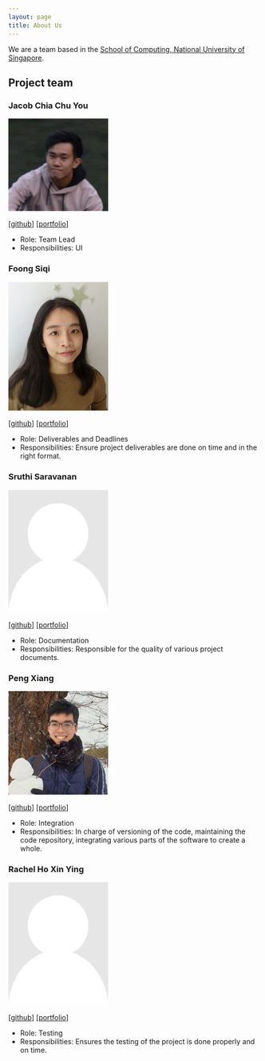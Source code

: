 ```yaml
---
layout: page
title: About Us
---
```


We are a team based in the [School of Computing, National University of Singapore](http://www.comp.nus.edu.sg).

## Project team

### Jacob Chia Chu You

<img src="images/chuyouchia.png" width="200px">

[[github](http://github.com/chuyouchia)]
[[portfolio](team/chuyouchia.md)]

* Role: Team Lead
* Responsibilities: UI

### Foong Siqi

<img src="images/foongsq.png" width="200px">

[[github](http://github.com/foongsq)]
[[portfolio](team/foongsq.md)]

* Role: Deliverables and Deadlines
* Responsibilities: Ensure project deliverables are done on time and in the right format.

### Sruthi Saravanan

<img src="images/sruthisarav.png" width="200px">

[[github](http://github.com/Sruthisarav)]
[[portfolio](team/sruthisarav.md)]

* Role: Documentation
* Responsibilities: Responsible for the quality of various project documents.

### Peng Xiang

<img src="images/pengxiangg.png" width="200px">

[[github](http://https://github.com/pengxiangg)]
[[portfolio](team/pengxiangg.md)]

* Role: Integration
* Responsibilities: In charge of versioning of the code, maintaining the code repository,
integrating various parts of the software to create a whole.

### Rachel Ho Xin Ying

<img src="images/rachel170.png" width="200px">

[[github](http://github.com/rachel170)]
[[portfolio](team/rachel170.md)]

* Role: Testing
* Responsibilities: Ensures the testing of the project is done properly and on time.
